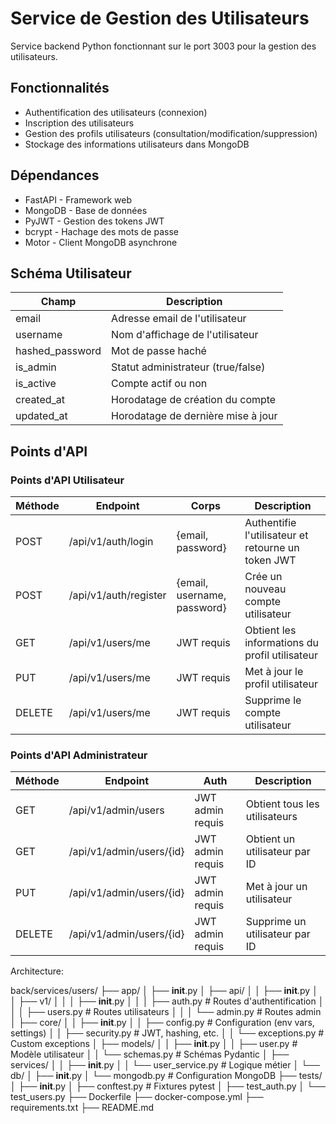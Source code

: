 # Service de Gestion des Utilisateurs

Service backend Python fonctionnant sur le port 3003 pour la gestion des utilisateurs.

## Fonctionnalités

- Authentification des utilisateurs (connexion)
- Inscription des utilisateurs
- Gestion des profils utilisateurs (consultation/modification/suppression)
- Stockage des informations utilisateurs dans MongoDB

## Dépendances

- FastAPI - Framework web
- MongoDB - Base de données
- PyJWT - Gestion des tokens JWT
- bcrypt - Hachage des mots de passe
- Motor - Client MongoDB asynchrone

## Schéma Utilisateur

| Champ | Description |
|-------|-------------|
| email | Adresse email de l'utilisateur |
| username | Nom d'affichage de l'utilisateur |
| hashed_password | Mot de passe haché |
| is_admin | Statut administrateur (true/false) |
| is_active | Compte actif ou non |
| created_at | Horodatage de création du compte |
| updated_at | Horodatage de dernière mise à jour |

## Points d'API

### Points d'API Utilisateur

| Méthode | Endpoint | Corps | Description |
|--------|----------|------|-------------|
| POST | /api/v1/auth/login | {email, password} | Authentifie l'utilisateur et retourne un token JWT |
| POST | /api/v1/auth/register | {email, username, password} | Crée un nouveau compte utilisateur |
| GET | /api/v1/users/me | JWT requis | Obtient les informations du profil utilisateur |
| PUT | /api/v1/users/me | JWT requis | Met à jour le profil utilisateur |
| DELETE | /api/v1/users/me | JWT requis | Supprime le compte utilisateur |

### Points d'API Administrateur

| Méthode | Endpoint | Auth | Description |
|--------|----------|------|-------------|
| GET | /api/v1/admin/users | JWT admin requis | Obtient tous les utilisateurs |
| GET | /api/v1/admin/users/{id} | JWT admin requis | Obtient un utilisateur par ID |
| PUT | /api/v1/admin/users/{id} | JWT admin requis | Met à jour un utilisateur |
| DELETE | /api/v1/admin/users/{id} | JWT admin requis | Supprime un utilisateur par ID |

Architecture:

back/services/users/
├── app/
│   ├── __init__.py
│   ├── api/
│   │   ├── __init__.py
│   │   ├── v1/
│   │   │   ├── __init__.py
│   │   │   ├── auth.py          # Routes d'authentification
│   │   │   ├── users.py         # Routes utilisateurs
│   │   │   └── admin.py         # Routes admin
│   ├── core/
│   │   ├── __init__.py
│   │   ├── config.py            # Configuration (env vars, settings)
│   │   ├── security.py          # JWT, hashing, etc.
│   │   └── exceptions.py        # Custom exceptions
│   ├── models/
│   │   ├── __init__.py
│   │   ├── user.py             # Modèle utilisateur
│   │   └── schemas.py          # Schémas Pydantic
│   ├── services/
│   │   ├── __init__.py
│   │   └── user_service.py     # Logique métier
│   └── db/
│       ├── __init__.py
│       └── mongodb.py          # Configuration MongoDB
├── tests/
│   ├── __init__.py
│   ├── conftest.py            # Fixtures pytest
│   ├── test_auth.py
│   └── test_users.py
├── Dockerfile
├── docker-compose.yml
├── requirements.txt
├── README.md
